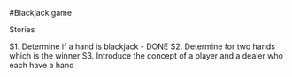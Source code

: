 #Blackjack game

Stories

S1. Determine if a hand is blackjack - DONE
S2. Determine for two hands which is the winner
S3. Introduce the concept of a player and a dealer who each have a hand
